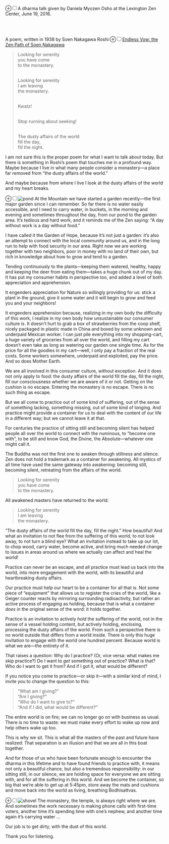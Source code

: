 

<label for="mn-intro" class="margin-toggle">&#8853;</label><input type="checkbox" id="mn-intro" class="margin-toggle"/><span class="marginnote">A dharma talk given by Daniela Myozen Osho at the Lexington Zen Center, June 19, 2016.</span>
<!-- more -->



<br><br>

<p><span class="newthought">A poem</span>, written in 1938 by Soen Nakagawa Roshi:<label for="mn-poem-source" class="margin-toggle">&#8853;</label><input type="checkbox" id="mn-poem-source" class="margin-toggle"/><span class="marginnote"><a href="http://www.shambhala.com/endless-vow.html" target = "-blank">Endless Vow:  the Zen Path of Soen Nakagawa</a></span>
  <blockquote>
Looking for serenity<br>
you have come<br>
to the monastery.<br><br>

Looking for serenity<br>
I am leaving<br>
the monastery.<br><br>

Kwatz!<br><br>

Stop running about seeking!<br><br>

The dusty affairs of the world<br>
fill the day,<br>
fill the night.
</blockquote>

</p>




I am not sure this is the proper poem for what I want to talk about today. But there is something in Roshi’s poem that touches me in a profound way. Maybe because I live in what many people consider a monastery&mdash;a place far removed from “the dusty affairs of the world.”

And maybe because from where I live I look at the dusty affairs of the world and my heart breaks.

<p><label for="mn-pond" class="margin-toggle">&#8853;</label><input type="checkbox" id="mn-pond" class="margin-toggle"/><span class="marginnote"><img src="/images/pond.png" alt="pond" /></span>
At the Mountain we have started a garden recently&mdash;the first major garden since I can remember. So far there is no water easily accessible, and I need to carry water, in buckets, in the morning and evening and sometimes throughout the day, from our pond to the garden area. It’s tedious and hard work, and it reminds me of the Zen saying: “A day without work is a day without food.”


I have called it the Garden of Hope, because it’s not just a garden: it’s also an attempt to connect with the local community around us, and in the long run to help with food security in our area. Right now we are working together with two neighbors, poor in money with no land of their own, but rich in knowledge about how to grow and tend to a garden.


Tending continuously to the plants&mdash;keeping them watered, healthy, happy and keeping the deer from eating them—takes a huge chunk out of my day. It has put my consumer habits in perspective too, and added a level of both appreciation and apprehension.


It engenders appreciation for Nature so willingly providing for us: stick a plant in the ground, give it some water and it will begin to grow and feed you and your neighbors!


It engenders apprehension because, realizing in my own body the difficulty of this work, I realize in my own body how unsustainable our consumer culture is. It doesn’t hurt to grab a box of strawberries from the coop shelf, nicely packaged in plastic made in China and boxed by some unknown and underpaid Mexican worker. I can just pile everything into my shopping-cart, a huge variety of groceries from all over the world, and filling my cart doesn’t even take as long as watering our garden one single time.  As for the price for all the goodies in my cart—well, I only pay a fraction of the real costs.  Some workers somewhere, underpaid and exploited, pay the price.  And so does Mother Earth.


We are all involved in this consumer culture, without exception. And it does not only apply to food: the dusty affairs of the world fill the day, fill the night, fill our consciousness whether we are aware of it or not. Getting on the cushion is no escape. Entering the monastery is no escape. There is no such thing as escape.


But we all come to practice out of some kind of suffering, out of the sense of something lacking, something missing, out of some kind of longing. And practice might provide a container for us to deal with the content of our life in a different way; but we cannot leave it at that.


For centuries the practice of sitting still and becoming silent has helped people all over the world to connect with the numinous, to “become one with”, to be still and know God, the Divine, the Absolute&mdash;whatever one might call it.


The Buddha was not the first one to awaken through stillness and silence. Zen does not hold a trademark as a container for awakening. All mystics of all time have used the same gateway into awakening: becoming still, becoming silent, retreating from the affairs of the world.



<blockquote>
Looking for serenity<br>
you have come<br>
to the monastery.
</blockquote>


 

All awakened masters have returned to the world:



<blockquote>
Looking for serenity<br>
I am leaving<br>
the monastery.
</blockquote>



“The dusty affairs of the world fill the day, fill the night.”  How beautiful! And what an invitation to not flee from the suffering of this world, to not look away, to not turn a blind eye? What an invitation instead to take up our lot, to chop wood, carry water, become active, and bring much needed change to issues in areas around us where we actually can affect and heal the world!


Practice can never be an escape, and all practice must lead us back into the world, into more engagement with the world, with its beautiful and heartbreaking dusty affairs.

Our practice must help our heart to be a container for all that is.  Not some piece of “equipment” that allows us to register the cries of the world, like a Geiger counter reacts by mirroring surrounding radioactivity, but rather an active process of engaging as holding, because that is what a container *does* in the original sense of the word: it holds together.


Practice is an invitation to actively *hold* the suffering of the world, not in the sense of a vessel holding content, but actively holding, enclosing, processing the dusty affairs of the world. From such a perspective there is no world outside that differs from a world inside. There is only this huge invitation to engage with the world one hundred percent. Because world is what we are—the entirety of it.


That raises a question: Why do I practice? (Or, vice versa: what makes me skip practice?) Do I want to *get* something out of practice? What is that? Who do I want to get it from? And if I got it, what would be different?


If you notice you come to practice&mdash;or skip it&mdash;with a similar kind of mind, I invite you to change the question to this:

<p>
<blockquote>
“What am I giving?”<br>
“Am I giving?”<br>
“Who do I want to give to?”<br>
“And if I did, what would be different?”
</blockquote>
</p>



The entire world is on fire; we can no longer go on with business as usual. There is no time to waste: we must make every effort to wake up now and help others wake up too.

This is why we sit. This is what all the masters of the past and future have realized: That separation is an illusion and that we are all in this boat together.


And for those of us who have been fortunate enough to encounter the dharma in this lifetime and to have found friends to practice with, it means not only a beautiful chance, but also a tremendous responsibility: in our sitting still, in our silence, we are holding space for everyone we are sitting with, and for all the suffering in this world.  And we become the container, so big that we’re able to get up at 5:45pm, store away the mats and cushions and move back into the world as living, breathing Bodhisattvas.

<p><label for="mn-shovel" class="margin-toggle">&#8853;</label><input type="checkbox" id="mn-shovel" class="margin-toggle"/><span class="marginnote"><img src="/images/shovel.png" alt="shovel" /></span>
The monastery, the temple, is always right where we are. And sometimes the work necessary is making phone calls with first-time voters, another time it’s spending time with one’s nephew, and another time again it’s carrying water &hellip;


Our job is to get dirty, with the dust of this world.


Thank you for listening.